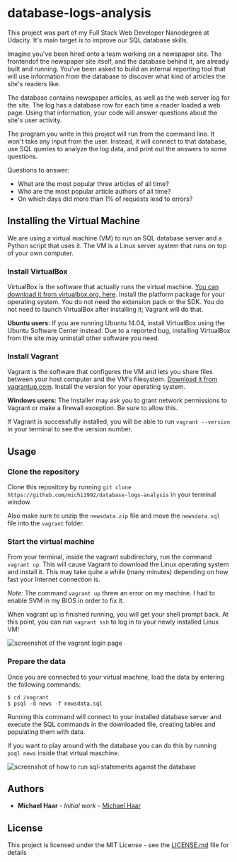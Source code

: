# database-logs-analysis
This project was part of my Full Stack Web Developer Nanodegree at Udacity. It's main target is to improve our SQL database skills.

Imagine you've been hired onto a team working on a newspaper site. The frontendof the newspaper site  itself, and the database behind it, are already built and running. You've been asked to build an internal reporting tool that will use information from the database to discover what kind of articles the site's readers like.

The database contains newspaper articles, as well as the web server log for the site. The log has a database row for each time a reader loaded a web page. Using that information, your code will answer questions about the site's user activity.

The program you write in this project will run from the command line. It won't take any input from the user. Instead, it will connect to that database, use SQL queries to analyze the log data, and print out the answers to some questions.

Questions to answer:
- What are the most popular three articles of all time?
- Who are the most popular article authors of all time?
- On which days did more than 1% of requests lead to errors?

## Installing the Virtual Machine
We are using a virtual machine (VM) to run an SQL database server and a Python script that uses it. The VM is a Linux server system that runs on top of your own computer.

### Install VirtualBox
VirtualBox is the software that actually runs the virtual machine. [You can download it from virtualbox.org, here](https://www.virtualbox.org/wiki/Downloads). Install the platform package for your operating system. You do not need the extension pack or the SDK. You do not need to launch VirtualBox after installing it; Vagrant will do that.

**Ubuntu users:** If you are running Ubuntu 14.04, install VirtualBox using the Ubuntu Software Center instead. Due to a reported bug, installing VirtualBox from the site may uninstall other software you need.

### Install Vagrant
Vagrant is the software that configures the VM and lets you share files between your host computer and the VM's filesystem. [Download it from vagrantup.com](https://www.vagrantup.com/downloads.html). Install the version for your operating system.

**Windows users:** The Installer may ask you to grant network permissions to Vagrant or make a firewall exception. Be sure to allow this.

If Vagrant is successfully installed, you will be able to run `vagrant --version`
in your terminal to see the version number.

## Usage

### Clone the repository
Clone this repository by running ``git clone https://github.com/michi1992/database-logs-analysis`` in your terminal window. 

Also make sure to unzip the ``newsdata.zip`` file and move the ``newsdata.sql`` file into the ``vagrant`` folder.

### Start the virtual machine
From your terminal, inside the vagrant subdirectory, run the command `vagrant up`. This will cause Vagrant to download the Linux operating system and install it. This may take quite a while (many minutes) depending on how fast your Internet connection is.

*Note:* The command ``vagrant up`` threw an error on my machine. I had to enable SVM in my BIOS in order to fix it.

When vagrant up is finished running, you will get your shell prompt back. At this point, you can run `vagrant ssh` to log in to your newly installed Linux VM!

![screenshot of the vagrant login page](https://github.com/michi1992/database-logs-analysis/blob/master/images_for_readme/vagrant_loginscreen.png)

### Prepare the data
Once you are connected to your virtual machine, load the data by entering the following commands: 
```
$ cd /vagrant
$ psql -d news -f newsdata.sql
```
Running this command will connect to your installed database server and execute the SQL commands in the downloaded file, creating tables and populating them with data.

If you want to play around with the database you can do this by running ``psql news`` inside that virtual maschine.

![screenshot of how to run sql-statements against the database](https://github.com/michi1992/database-logs-analysis/blob/master/images_for_readme/run_sql_statements.png)


## Authors

* **Michael Haar** - *Initial work* - [Michael Haar](https://github.com/michi1992)


## License

This project is licensed under the MIT License - see the [LICENSE.md](https://github.com/michi1992/database-logs-analysis/blob/master/LICENSE) file for details
